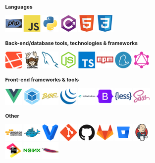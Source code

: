 <h3 align="left">Languages</h3>
<p align="left">
  <img src="https://raw.githubusercontent.com/devicons/devicon/master/icons/php/php-original.svg" alt="php" width="55" height="55"/>
  <img src="https://github.com/devicons/devicon/blob/master/icons/javascript/javascript-original.svg" alt="js" width="55" height="55"/>
  <img src="https://github.com/devicons/devicon/blob/master/icons/python/python-original.svg" alt="python" width="55" height="55"/>
  <img src="https://raw.githubusercontent.com/devicons/devicon/master/icons/csharp/csharp-original.svg" alt="c#" width="55" height="55"/>
  <img src="https://raw.githubusercontent.com/devicons/devicon/master/icons/html5/html5-original.svg" alt="html" width="55" height="55"/>
  <img src="https://raw.githubusercontent.com/devicons/devicon/master/icons/css3/css3-original.svg" alt="css" width="55" height="55"/>
  <!-- <img src="https://github.com/kroim/profile/blob/master/icons/icon_solidity.png?raw=true" alt="solidity" width="55" height="55"/> -->

<h3 align="left">Back-end/database tools, technologies & frameworks</h3>
<p align="left">
  <img src="https://raw.githubusercontent.com/devicons/devicon/master/icons/laravel/laravel-plain.svg" alt="laravel" width="55" height="55"/>
  <img src="https://raw.githubusercontent.com/devicons/devicon/master/icons/composer/composer-original.svg" alt="composer" width="55" height="55"/>
  <img src="https://raw.githubusercontent.com/devicons/devicon/master/icons/mysql/mysql-original.svg" alt="mysql" width="55" height="55"/>
  <img src="https://raw.githubusercontent.com/devicons/devicon/master/icons/nodejs/nodejs-original.svg" alt="nodejs" width="55" height="55"/>
  <img src="https://raw.githubusercontent.com/devicons/devicon/master/icons/typescript/typescript-original.svg" alt="ts" width="55" height="55"/>
  <img src="https://raw.githubusercontent.com/devicons/devicon/master/icons/npm/npm-original-wordmark.svg" alt="npm" width="55" height="55"/>
  <img src="https://raw.githubusercontent.com/devicons/devicon/master/icons/yarn/yarn-original.svg" alt="yarn" width="55" height="55"/>
  <img src="https://raw.githubusercontent.com/devicons/devicon/master/icons/graphql/graphql-plain.svg" alt="graphql" width="55" height="55"/>

<h3 align="left">Front-end frameworks & tools</h3>
<p align="left">
  <img src="https://raw.githubusercontent.com/devicons/devicon/master/icons/vuejs/vuejs-original.svg" alt="vuejs" width="55" height="55"/>
  <img src="https://raw.githubusercontent.com/devicons/devicon/master/icons/webpack/webpack-original.svg" alt="webpack" width="55" height="55"/>
  <img src="https://raw.githubusercontent.com/devicons/devicon/master/icons/babel/babel-original.svg" alt="babel" width="55" height="55"/>
  <img src="https://raw.githubusercontent.com/devicons/devicon/master/icons/jquery/jquery-original.svg" alt="jquery" width="55" height="55"/>
  <img src="https://raw.githubusercontent.com/devicons/devicon/master/icons/tailwindcss/tailwindcss-original-wordmark.svg" alt="tailwind" width="55" height="55"/>
  <img src="https://raw.githubusercontent.com/devicons/devicon/master/icons/bootstrap/bootstrap-original.svg" alt="bootstrap" width="55" height="55"/>
  <img src="https://raw.githubusercontent.com/devicons/devicon/master/icons/less/less-plain-wordmark.svg" alt="less" width="55" height="55"/>
  <img src="https://raw.githubusercontent.com/devicons/devicon/master/icons/sass/sass-original.svg" alt="sass" width="55" height="55"/>

<h3 align="left">Other</h3>
<p align="left">
  <img src="https://raw.githubusercontent.com/devicons/devicon/master/icons/amazonwebservices/amazonwebservices-original-wordmark.svg" alt="aws" width="55" height="55"/></a>
  <img src="https://raw.githubusercontent.com/devicons/devicon/master/icons/docker/docker-original.svg" alt="docker" width="55" height="55"/></a>
  <img src="https://raw.githubusercontent.com/devicons/devicon/master/icons/vagrant/vagrant-original.svg" alt="vagrant" width="55" height="55"/></a>
  <img src="https://raw.githubusercontent.com/devicons/devicon/master/icons/git/git-original.svg" alt="git" width="55" height="55"/></a>
  <img src="https://raw.githubusercontent.com/devicons/devicon/master/icons/github/github-original.svg?raw=true" alt="github" width="55" height="55"/></a>
  <img src="https://raw.githubusercontent.com/devicons/devicon/master/icons/gitlab/gitlab-original.svg" alt="gitlab" width="55" height="55"/></a>
  <img src="https://raw.githubusercontent.com/devicons/devicon/master/icons/bitbucket/bitbucket-original.svg" alt="bitbucket" width="55" height="55"/></a>
  <img src="https://raw.githubusercontent.com/devicons/devicon/master/icons/jenkins/jenkins-original.svg" alt="jenkins" width="55" height="55"/></a>
  <img src="https://raw.githubusercontent.com/devicons/devicon/master/icons/jetbrains/jetbrains-original.svg" alt="jetbrains" width="55" height="55"/></a>
  <img src="https://raw.githubusercontent.com/devicons/devicon/master/icons/nginx/nginx-original.svg" alt="nginx" width="55" height="55"/></a>
  <img src="https://raw.githubusercontent.com/devicons/devicon/master/icons/apache/apache-original.svg" alt="apache" width="55" height="55"/></a>
